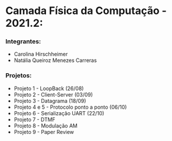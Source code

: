 # Camada Física da Computação - 2021.2:
### Integrantes: 
 - Carolina Hirschheimer
 - Natália Queiroz Menezes Carreras


### Projetos:
 - Projeto 1 - LoopBack (26/08)
 - Projeto 2 - Client-Server (03/09)
 - Projeto 3 - Datagrama (18/09)
 - Projeto 4 e 5 - Protocolo ponto a ponto (06/10)
 - Projeto 6 - Serialização UART (22/10)
 - Projeto 7 - DTMF
 - Projeto 8 - Modulação AM
 - Projeto 9 - Paper Review
